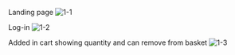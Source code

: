 Landing page
![1-1](https://github.com/vasiustefan/BBNshop/assets/93321899/eeaf5314-95c6-43ac-9c9a-29c39193002e)

Log-in
![1-2](https://github.com/vasiustefan/BBNshop/assets/93321899/d9b9ca80-4b34-4154-8c91-7f496c8e0c33)

Added in cart showing quantity and can remove from basket
![1-3](https://github.com/vasiustefan/BBNshop/assets/93321899/b43bfefb-78f2-4bca-abd5-cfb7e71d4666)
